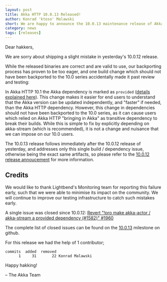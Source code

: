 ```yaml
---
layout: post
title: Akka HTTP 10.0.13 Released!
author: Konrad 'ktoso' Malawski
short: We are happy to announce the 10.0.13 maintenance release of Akka HTTP
category: news
tags: [releases]
---
```


Dear hakkers,

We are sorry about shipping a slight mistake in yesterday's 10.0.12 release. 

While the released binaries are correct and are valid to use, our backporting process has proven to be too eager, and one 
build change which should not have been backported to the 10.0 series accidentally made it past review and testing: 

In Akka HTTP 10.1 the Akka dependency is marked as `provided` ([details explained here](https://akka.io/blog/news/2018/03/08/akka-http-10.1.0-released#akka-is-not-an-explicit-dependency-anymore--removal-of-akka-24-support)). This change makes it easier 
for end users to understand that the Akka version can be updated independently, and "faster" if needed, than the Akka 
HTTP dependency. However, this change in dependencies should not have been backported to the 10.0 series, as it can
cause users which relied on Akka HTTP "bringing in Akka" as transitive dependency to break their builds. While this is 
simple to fix by explicitly depending on akka-stream (which is recommended), it is not a change and nuisance that we can 
impose on our 10.0 users. 

The 10.0.13 release follows immediately after the 10.0.12 release of yesterday, and addresses only this single build / 
dependency issue, otherwise being the exact same artifacts, so please refer to the [10.0.12 release annoucement](https://akka.io/blog/news/2018/03/22/akka-http-10.0.12-released) 
for more information.

## Credits

We would like to thank Lightbend's Monitoring team for reporting this failure early, such that we were able to minimise its impact on the community.
We will continue to improve our testing infrastructure to catch such mistakes early.

A single issue was closed since 10.0.12: [Revert "!pro make akka-actor / akka-stream a provided dependency (#1582)" #1960](https://github.com/akka/akka-http/pull/1960) 

The complete list of closed issues can be found on the [10.0.13](https://github.com/akka/akka-http/milestone/37?closed=1) 
milestone on github.

For this release we had the help of 1 contributor;

```
commits  added  removed
      1     31       22 Konrad Malawski
```

Happy hakking!

– The Akka Team

